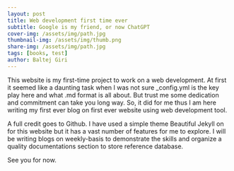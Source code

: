 ```yaml
---
layout: post
title: Web development first time ever
subtitle: Google is my friend, or now ChatGPT
cover-img: /assets/img/path.jpg
thumbnail-img: /assets/img/thumb.png
share-img: /assets/img/path.jpg
tags: [books, test]
author: Baltej Giri
---
```


This website is my first-time project to work on a web development. At first it seemed like a daunting task when I was not sure _config.yml is the key play here and what .md format is all about. But trust me some dedication and commitment can take you long way. So, it did for me thus I am here writing my first ever blog on first ever website using web development tool.

A full credit goes to Github. I have used a simple theme Beautiful Jekyll on for this website but it has a vast number of features for me to explore. I will be writing blogs on weekly-basis to demonstrate the skills and organize a quality documentations section to store reference database.

See you for now.

